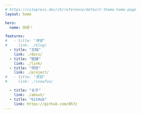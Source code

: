 ```yaml
---
# https://vitepress.dev/zh/reference/default-theme-home-page
layout: home

hero:
  name: 你好！

features:
#   - title: "博客"
#     link: ./blog/
  - title: "文档"
    link: ./docs/
  - title: "链接"
    link: ./link/
  - title: "项目"
    link: ./project/
#   - title: "雪狐"
#     link: ./snowfox/

  - title: "关于"
    link: ./about/
  - title: "GitHub"
    link: https://github.com/0h7z
---
```


